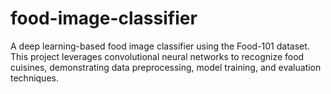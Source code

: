 # food-image-classifier
A deep learning-based food image classifier using the Food-101 dataset. This project leverages convolutional neural networks to recognize food cuisines, demonstrating data preprocessing, model training, and evaluation techniques.
